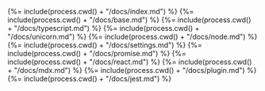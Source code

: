 <!-- docks-start -->

{%= include(process.cwd() + "/docs/index.md") %}
{%= include(process.cwd() + "/docs/base.md") %}
{%= include(process.cwd() + "/docs/typescript.md") %}
{%= include(process.cwd() + "/docs/unicorn.md") %}
{%= include(process.cwd() + "/docs/node.md") %}
{%= include(process.cwd() + "/docs/settings.md") %}
{%= include(process.cwd() + "/docs/promise.md") %}
{%= include(process.cwd() + "/docs/react.md") %}
{%= include(process.cwd() + "/docs/mdx.md") %}
{%= include(process.cwd() + "/docs/plugin.md") %}
{%= include(process.cwd() + "/docs/jest.md") %}

<!-- docks-end -->
